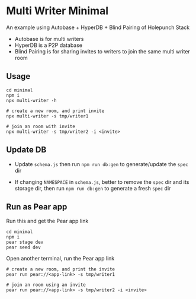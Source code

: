 # Multi Writer Minimal

An example using Autobase + HyperDB + Blind Pairing of Holepunch Stack
- Autobase is for multi writers
- HyperDB is a P2P database
- Blind Pairing is for sharing invites to writers to join the same multi writer room

## Usage

```shell
cd minimal
npm i
npx multi-writer -h

# create a new room, and print invite
npx multi-writer -s tmp/writer1

# join an room with invite
npx multi-writer -s tmp/writer2 -i <invite>
```

## Update DB

- Update `schema.js` then run `npm run db:gen` to generate/update the `spec` dir

- If changing `NAMESPACE` in `schema.js`, better to remove the `spec` dir and its storage dir, then run `npm run db:gen` to generate a fresh `spec` dir

## Run as Pear app

Run this and get the Pear app link
```shell
cd minimal
npm i
pear stage dev
pear seed dev
```

Open another terminal, run the Pear app link
```shell
# create a new room, and print the invite
pear run pear://<app-link> -s tmp/writer1

# join an room using an invite
pear run pear://<app-link> -s tmp/writer2 -i <invite>
```
